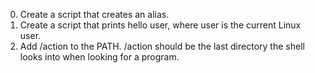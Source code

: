 0. Create a script that creates an alias.
1. Create a script that prints hello user, where user is the current Linux user. 
2. Add /action to the PATH. /action should be the last directory the shell looks into when looking for a program.   
